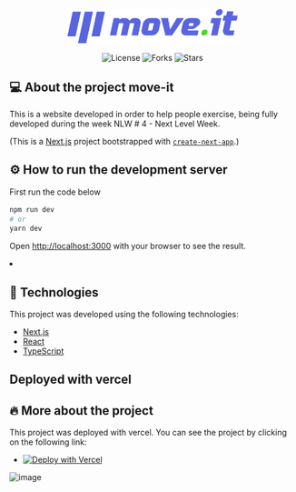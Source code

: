<p align="center">
  <a href="https://moveittttt.vercel.app/">
    <img width="300" src="https://raw.githubusercontent.com/renan-almeidaa/moveit/master/public/logo-full.svg">
  </a>
</p>
<p align="center">
  <img  src="https://img.shields.io/github/license/renan-almeidaa/moveit" alt="License">

  <img src="https://img.shields.io/github/forks/renan-almeidaa/moveit" alt="Forks">     

  <img src="https://img.shields.io/github/stars/renan-almeidaa/moveit" alt="Stars">
</p>

## 💻 About the project move-it
  
  This is a website developed in order to help people exercise, being fully developed during the week NLW # 4 - Next Level Week.
  
  (This is a [Next.js](https://nextjs.org/) project bootstrapped with [`create-next-app`](https://github.com/vercel/next.js/tree/canary/packages/create-next-app).)


## ⚙️ How to run the development server

First run the code below 

```bash
npm run dev
# or
yarn dev
```
  
Open [http://localhost:3000](http://localhost:3000) with your browser to see the result. <li>

## 🚀 Technologies

This project was developed using the following technologies:

- [Next.js](https://nextjs.org/)
- [React](https://reactjs.org)
- [TypeScript](https://www.typescriptlang.org/)

## Deployed with vercel


## 🔥 More about the project
  This project was deployed with vercel.
  You can see the project by clicking on the following link: 
 - [![Deploy with Vercel](https://vercel.com/button)](https://moveittttt.vercel.app/)
  
![image](https://user-images.githubusercontent.com/62446486/113192905-ba36af00-9235-11eb-9886-5f5675f4f33d.png)

